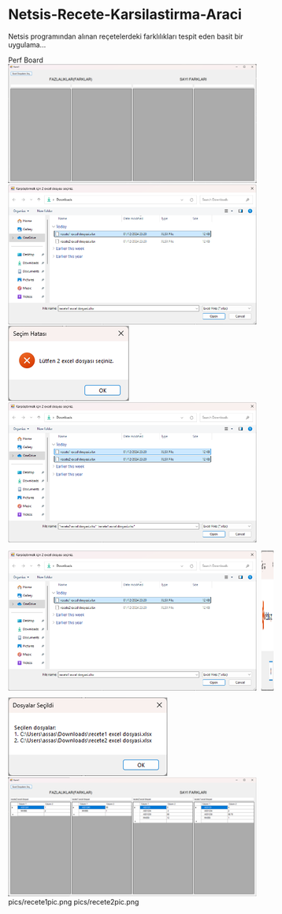 # Netsis-Recete-Karsilastirma-Araci
Netsis programından alınan reçetelerdeki farklılıkları tespit eden basit bir uygulama...

Perf Board
![](pics/appPic1.png)
![](pics/appPic3.png)
![](pics/appPic4.png)
![](pics/appPic5.png)
<div style="display: flex; gap: 10px;">
    <img src="pics/appPic3.png" alt="Görsel 1" width="800"/>
    <img src="pics/appPic4.png" alt="Görsel 2" width="25"/>
</div>

![](pics/appPic6.png)
![](pics/appPic7.png)
pics/recete1pic.png
pics/recete2pic.png